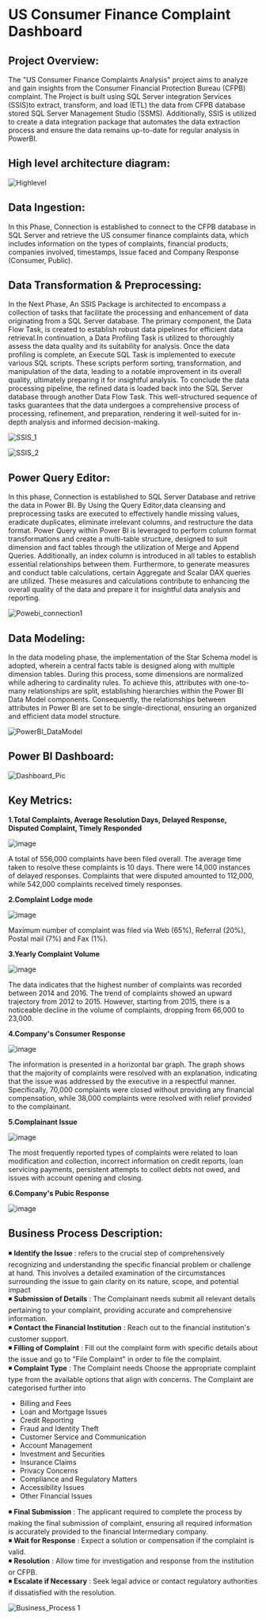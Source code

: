 # US Consumer Finance Complaint Dashboard 
 
## Project Overview:
The "US Consumer Finance Complaints Analysis" project aims to analyze and gain insights from the Consumer Financial Protection Bureau (CFPB) complaint. The Project is built using
SQL Server integration Services (SSIS)to extract, transform, and load (ETL) the data from CFPB database stored SQL Server Management Studio (SSMS). Additionally, SSIS is utilized 
to create a data integration package that automates the data extraction process and ensure the data remains up-to-date for regular analysis in PowerBI. 


## High level architecture diagram:

![Highlevel](https://github.com/ashwinjai/US-ConsumerFinance-Complaints/assets/36980518/da7addf3-afe8-4ca2-96b6-266e51e67825)


## Data Ingestion: 
In this Phase, Connection is established to connect to the CFPB database in SQL Server and retrieve the US consumer finance complaints data, which includes information on the types of complaints, financial products, 
companies involved, timestamps, Issue faced and Company Response (Consumer, Public). <br>


## Data Transformation & Preprocessing:
In the Next Phase, An SSIS Package is architected to encompass a collection of tasks that facilitate the processing and enhancement of data originating from a SQL Server database. 
The primary component, the Data Flow Task, is created to establish robust data pipelines for efficient data retrieval.In continuation, a Data Profiling Task is utilized to thoroughly assess 
the data quality and its suitability for analysis. Once the data profiling is complete, an Execute SQL Task is implemented to execute various SQL scripts. 
These scripts perform sorting, transformation, and manipulation of the data, leading to a notable improvement in its overall quality, ultimately preparing it for insightful analysis.
To conclude the data processing pipeline, the refined data is loaded back into the SQL Server database through another Data Flow Task. This well-structured sequence of tasks guarantees 
that the data undergoes a comprehensive process of processing, refinement, and preparation, rendering it well-suited for in-depth analysis and informed decision-making. <br>

![SSIS_1](https://github.com/ashwinjai/US-ConsumerFinance-Complaints/assets/36980518/d4ac9cfc-49bc-4937-b970-168a2e0419a9)

![SSIS_2](https://github.com/ashwinjai/US-ConsumerFinance-Complaints/assets/36980518/225eba4c-c466-4618-8dfc-218bab3727ad)


## Power Query Editor:
In this phase, Connection is established to SQL Server Database and retrive the data in Power BI. By Using the Query Editor,data cleansing and preprocessing tasks are executed to effectively handle missing values, eradicate duplicates, eliminate irrelevant columns, and restructure the data format.
Power Query within Power BI is leveraged to perform column format transformations and create a multi-table structure, designed to suit dimension and fact tables through the utilization of Merge and Append Queries. 
Additionally, an index column is introduced in all tables to establish essential relationships between them. 
Furthermore, to generate measures and conduct table calculations, certain Aggregate and Scalar DAX queries are utilized. These measures and calculations contribute to enhancing the overall quality of the data and 
prepare it for insightful data analysis and reporting. <br>

![Powebi_connection1](https://github.com/ashwinjai/US-ConsumerFinance-Complaints/assets/36980518/25a08a31-f0b3-400b-9be4-faf1e6798930)

## Data Modeling:
In the data modeling phase, the implementation of the Star Schema model is adopted, wherein a central facts table is designed along with multiple dimension tables. 
During this process, some dimensions are normalized while adhering to cardinality rules. To achieve this, attributes with one-to-many relationships are split, establishing hierarchies within the Power BI Data Model components. 
Consequently, the relationships between attributes in Power BI are set to be single-directional, ensuring an organized and efficient data model structure. <br>

![PowerBI_DataModel](https://github.com/ashwinjai/US-ConsumerFinance-Complaints/assets/36980518/9fa0e571-d1e8-4a19-9b95-ccab107ef608) <br>

## Power BI Dashboard:

![Dashboard_Pic](https://github.com/ashwinjai/US-ConsumerFinance-Complaints/assets/36980518/26209845-2fbe-4551-ac60-4d0b60870926) <br>





## Key Metrics:

**1.Total Complaints, Average Resolution Days, Delayed Response, Disputed Complaint, Timely Responded** 

![image](https://github.com/ashwinjai/US-ConsumerFinance-Complaints/assets/36980518/70fd9822-48f6-460d-a7b6-09282ff75433)

A total of 556,000 complaints have been filed overall. The average time taken to resolve these complaints is 10 days. There were 14,000 instances of delayed responses. Complaints that were disputed amounted to 112,000, while 542,000 complaints received timely responses. <br>

**2.Complaint Lodge mode**

![image](https://github.com/ashwinjai/US-ConsumerFinance-Complaints/assets/36980518/fe36c903-baf3-4098-af8d-e4847a8b998c)

Maximum number of complaint was filed via Web (65%), Referral (20%), Postal mail (7%) and Fax (1%). <br>
 

**3.Yearly Complaint Volume**

![image](https://github.com/ashwinjai/US-ConsumerFinance-Complaints/assets/36980518/c4cfea31-0f8f-4e24-8ae7-b253f5f399f6)

The data indicates that the highest number of complaints was recorded between 2014 and 2016. The trend of complaints showed an upward trajectory from 2012 to 2015. However, starting from 2015, there is a noticeable decline in the volume of complaints, dropping from 66,000 to 23,000. <br>

**4.Company's Consumer Response**

![image](https://github.com/ashwinjai/US-ConsumerFinance-Complaints/assets/36980518/b2a0f967-92d7-4b0a-9d87-e473ff7dfda8)

The information is presented in a horizontal bar graph. The graph shows that the majority of complaints were resolved with an explanation, indicating that the issue was addressed by the executive in a respectful manner. Specifically, 70,000 complaints were closed without providing any financial compensation, while 38,000 complaints were resolved with relief provided to the complainant.<br>

**5.Complainant Issue**

![image](https://github.com/ashwinjai/US-ConsumerFinance-Complaints/assets/36980518/141e1244-6ea3-4c0f-88d2-4c9fde998e84)

The most frequently reported types of complaints were related to loan modification and collection, incorrect information on credit reports, loan servicing payments, persistent attempts to collect debts not owed, and issues with account opening and closing. <br>

**6.Company's Pubic Response**

![image](https://github.com/ashwinjai/US-ConsumerFinance-Complaints/assets/36980518/0d9829b9-87b7-443e-82df-f0acdc4ee158)


## Business Process Description:
:black_medium_small_square: **Identify the Issue** : refers to the crucial step of comprehensively recognizing and understanding the specific financial problem or challenge at hand. This involves a detailed examination of the circumstances surrounding the issue to gain clarity on its nature, scope, and potential impact <br>
:black_medium_small_square: **Submission of Details** : The Complainant needs submit all relevant details pertaining to your complaint, providing accurate and comprehensive information. <br>
:black_medium_small_square: **Contact the Financial Institution** : Reach out to the financial institution's customer support. <br>
:black_medium_small_square: **Filling of Complaint** : Fill out the complaint form with specific details about the issue and go to "File Complaint" in order to file the complaint. <br>
:black_medium_small_square: **Complaint Type** : The Complaint needs Choose the appropriate complaint type from the available options that align with concerns. The Complaint are categorised further into <br>
* Billing and Fees
* Loan and Mortgage Issues
* Credit Reporting
* Fraud and Identity Theft
* Customer Service and Communication
* Account Management
* Investment and Securities
* Insurance Claims
* Privacy Concerns
* Compliance and Regulatory Matters
* Accessibility Issues
* Other Financial Issues            <br>

:black_medium_small_square: **Final Submission** : The applicant required to complete the process by making the final submission of complaint, ensuring all required information is accurately provided to the financial Intermediary company. <br>
:black_medium_small_square: **Wait for Response** : Expect a solution or compensation if the complaint is valid. <br>
:black_medium_small_square: **Resolution** : Allow time for investigation and response from the institution or CFPB. <br>
:black_medium_small_square: **Escalate if Necessary** : Seek legal advice or contact regulatory authorities if dissatisfied with the resolution. <br>

![Business_Process 1](https://github.com/ashwinjai/US-ConsumerFinance-Complaints/assets/36980518/ca4eeda6-b13a-4eb1-8cf7-8c63a0c9c9ef)   <br>







